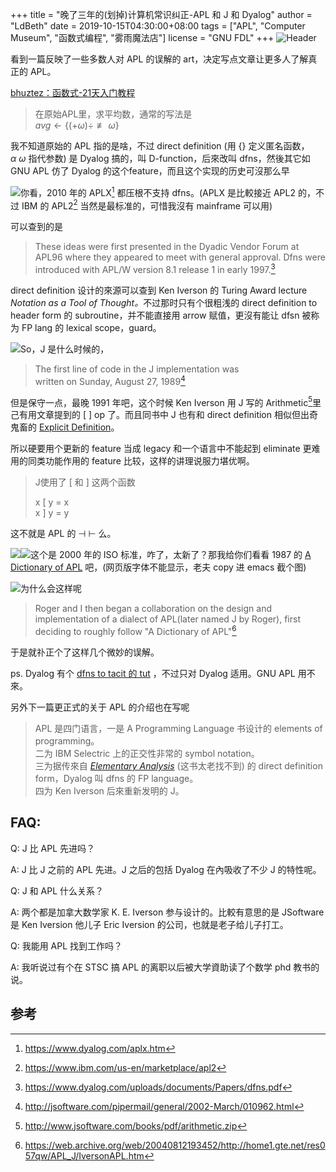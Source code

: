 +++
title = "晚了三年的(划掉)计算机常识纠正-APL 和 J 和 Dyalog"
author = "LdBeth"
date = 2019-10-15T04:30:00+08:00
tags = ["APL", "Computer Museum", "函数式编程", "雾雨魔法店"]
license = "GNU FDL"
+++
![Header](v2-571f867e6b9708388f8023b102401d08_1440w.image.png)

看到一篇反映了一些多数人对 APL 的误解的 art，决定写点文章让更多人了解真正的 APL。

[bhuztez：函数式-21天入门教程](https://zhuanlan.zhihu.com/p/21601402)

 > 
 > 在原始APL里，求平均数，通常的写法是  
 >  $avg\leftarrow \{(+\omega)\div\not\equiv \omega\}$ 

我不知道原始的 APL 指的是啥，不过 direct definition (用 {} 定义匿名函数， $\alpha\ \omega$ 指代参数) 是 Dyalog 搞的，叫 D-function，后來改叫 dfns，然後其它如 GNU APL 仿了 Dyalog 的这个feature，而且这个实现的历史可沒那么早

![](v2-f4c027e1c15836cb3dcf63088dcf4a4b_b.jpg)你看，2010 年的 APLX[^1] 都压根不支持 dfns。(APLX 是比較接近 APL2 的，不过 IBM 的 APL2[^2] 当然是最标准的，可惜我沒有 mainframe 可以用)

可以查到的是 

 > 
 > These ideas were first presented in the Dyadic Vendor Forum at APL96 where they appeared to meet with general approval. Dfns were introduced with APL/W version 8.1 release 1 in early 1997.[^3]

direct definition 设计的來源可以查到 Ken Iverson 的 Turing Award lecture<em> Notation as a Tool of Thought。</em>不过那时只有个很粗浅的 direct definition to header form 的 subroutine，并不能直接用 arrow 赋值，更沒有能让 dfsn 被称为 FP lang 的 lexical scope，guard。

![](v2-205ec00b06ea9d11924559c6861693fc_b.jpg)So，J 是什么时候的，

 > 
 > The first line of code in the J implementation was  
 > written on Sunday, August 27, 1989[^4]

但是保守一点，最晚 1991 年吧，这个时候 Ken Iverson 用 J 写的 Arithmetic[^5]里己有用文章提到的 [ ] op 了。而且同书中 J 也有和 direct definition 相似但出奇鬼畜的 [Explicit Definition](https://www.jsoftware.com/help/dictionary/d310n.htm)。

所以硬要用个更新的 feature 当成 legacy 和一个语言中不能起到 eliminate 更难用的同类功能作用的 feature 比较，这样的讲理说服力堪优啊。

 > 
 > J使用了 [ 和 ] 这两个函数  
 >   
 > x [ y = x  
 > x ] y = y

这不就是 APL 的 $\dashv\ \vdash$ 么。

![](v2-64d4a884e2260fcce68adf5eea42c72f_b.jpg)![](v2-7b2231228c06453c942e138c94fc5ae5_b.jpg)这个是 2000 年的 ISO 标准，咋了，太新了？那我给你们看看 1987 的 [A Dictionary of APL](https://www.jsoftware.com/papers/APLDictionary.htm) 吧，(网页版字体不能显示，老夫 copy 进 emacs 截个图)

![](v2-393bc84176dd40308d6218b92b619095_b.png)为什么会这样呢

 > 
 > Roger and I then began a collaboration on the design and implementation of a dialect of APL(later named J by Roger), first deciding to roughly follow "A Dictionary of APL"[^6]

于是就䃼正个了这样几个微妙的误解。

ps. Dyalog 有个 [dfns to tacit 的 tut](https://dfns.dyalog.com/n_tacit.htm) ，不过只对 Dyalog 适用。GNU APL 用不來。

另外下一篇更正式的关于 APL 的介绍也在写呢

 > 
 > APL 是四门语言，一是 A Programming Language 书设计的 elements of programming。  
 > 二为 IBM Selectric 上的正交性非常的 symbol notation。  
 > 三为据传來自 *[Elementary Analysis](https://www.jsoftware.com/jwiki/Doc/Elementary%20Analysis)* (这书太老找不到) 的 direct definition form，Dyalog 叫 dfns 的 FP language。  
 > 四为 Ken Iverson 后來重新发明的 J。

## FAQ:

Q: J 比 APL 先进吗？

A: J 比 J 之前的 APL 先进。J 之后的包括 Dyalog 在內吸收了不少 J 的特性呢。

Q: J 和 APL 什么关系？

A: 两个都是加拿大数学家 K. E. Iverson 参与设计的。比較有意思的是 JSoftware 是 Ken Iversion 他儿子 Eric Iversion 的公司，也就是老子给儿子打工。

Q: 我能用 APL 找到工作吗？

A: 我听说过有个在 STSC 搞 APL 的离职以后被大学資助读了个数学 phd 教书的说。

## 参考

[^1]: https://www.dyalog.com/aplx.htm

[^2]: https://www.ibm.com/us-en/marketplace/apl2

[^3]: https://www.dyalog.com/uploads/documents/Papers/dfns.pdf

[^4]: http://jsoftware.com/pipermail/general/2002-March/010962.html

[^5]: http://www.jsoftware.com/books/pdf/arithmetic.zip

[^6]: https://web.archive.org/web/20040812193452/http://home1.gte.net/res057qw/APL_J/IversonAPL.htm
